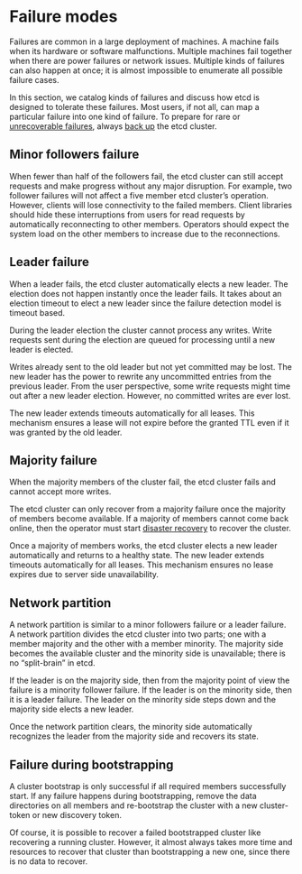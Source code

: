 # Failure modes

Failures are common in a large deployment of machines. A machine fails when its hardware or software malfunctions. Multiple machines fail together when there are power failures or network issues. Multiple kinds of failures can also happen at once; it is almost impossible to enumerate all possible failure cases. 

In this section, we catalog kinds of failures and discuss how etcd is designed to tolerate these failures. Most users, if not all, can map a particular failure into one kind of failure. To prepare for rare or [unrecoverable failures][unrecoverable], always [back up][backup] the etcd cluster.

## Minor followers failure

When fewer than half of the followers fail, the etcd cluster can still accept requests and make progress without any major disruption. For example, two follower failures will not affect a five member etcd cluster’s operation. However, clients will lose connectivity to the failed members. Client libraries should hide these interruptions from users for read requests by automatically reconnecting to other members. Operators should expect the system load on the other members to increase due to the reconnections.

## Leader failure

When a leader fails, the etcd cluster automatically elects a new leader. The election does not happen instantly once the leader fails. It takes about an election timeout to elect a new leader since the failure detection model is timeout based. 

During the leader election the cluster cannot process any writes. Write requests sent during the election are queued for processing until a new leader is elected.

Writes already sent to the old leader but not yet committed may be lost. The new leader has the power to rewrite any uncommitted entries from the previous leader. From the user perspective, some write requests might time out after a new leader election. However, no committed writes are ever lost.

The new leader extends timeouts automatically for all leases. This mechanism ensures a lease will not expire before the granted TTL even if it was granted by the old leader. 

## Majority failure

When the majority members of the cluster fail, the etcd cluster fails and cannot accept more writes.

The etcd cluster can only recover from a majority failure once the majority of members become available. If a majority of members cannot come back online, then the operator must start [disaster recovery][unrecoverable] to recover the cluster.

Once a majority of members works, the etcd cluster elects a new leader automatically and returns to a healthy state. The new leader extends timeouts automatically for all leases. This mechanism ensures no lease expires due to server side unavailability.

## Network partition

A network partition is similar to a minor followers failure or a leader failure. A network partition divides the etcd cluster into two parts; one with a member majority and the other with a member minority. The majority side becomes the available cluster and the minority side is unavailable; there is no “split-brain” in etcd. 

If the leader is on the majority side, then from the majority point of view the failure is a minority follower failure. If the leader is on the minority side, then it is a leader failure. The leader on the minority side steps down and the majority side elects a new leader.

Once the network partition clears, the minority side automatically recognizes the leader from the majority side and recovers its state. 

## Failure during bootstrapping

A cluster bootstrap is only successful if all required members successfully start. If any failure happens during bootstrapping, remove the data directories on all members and re-bootstrap the cluster with a new cluster-token or new discovery token.

Of course, it is possible to recover a failed bootstrapped cluster like recovering a running cluster. However, it almost always takes more time and resources to recover that cluster than bootstrapping a new one, since there is no data to recover.

[backup]: maintenance.md#snapshot-backup
[unrecoverable]: recovery.md#disaster-recovery
